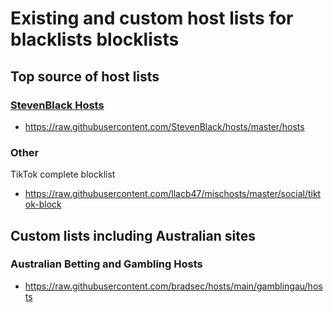 # Existing and custom host lists for blacklists blocklists

## Top source of host lists 
### [StevenBlack Hosts](https://github.com/StevenBlack/hosts)  
- https://raw.githubusercontent.com/StevenBlack/hosts/master/hosts

### Other
TikTok complete blocklist
- https://raw.githubusercontent.com/llacb47/mischosts/master/social/tiktok-block

## Custom lists including Australian sites
### Australian Betting and Gambling Hosts
- https://raw.githubusercontent.com/bradsec/hosts/main/gamblingau/hosts

